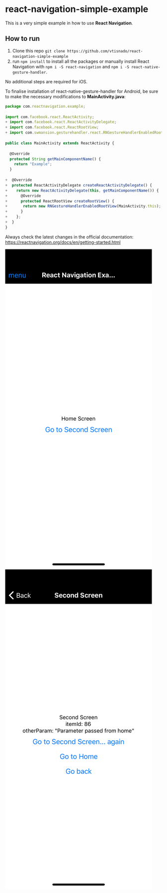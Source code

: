 # react-navigation-simple-example
This is a very simple example in how to use **React Navigation**.

## How to run
1. Clone this repo `git clone https://github.com/vtisnado/react-navigation-simple-example`
2. run `npm install` to install all the packages or manually install React Navigation with `npm i -S react-navigation` and `npm i -S react-native-gesture-handler`.

No additional steps are required for iOS.

To finalise installation of react-native-gesture-handler for Android, be sure to make the necessary modifications to **MainActivity.java**:

```javascript
package com.reactnavigation.example;

import com.facebook.react.ReactActivity;
+ import com.facebook.react.ReactActivityDelegate;
+ import com.facebook.react.ReactRootView;
+ import com.swmansion.gesturehandler.react.RNGestureHandlerEnabledRootView;

public class MainActivity extends ReactActivity {

  @Override
  protected String getMainComponentName() {
    return "Example";
  }

+  @Override
+  protected ReactActivityDelegate createReactActivityDelegate() {
+    return new ReactActivityDelegate(this, getMainComponentName()) {
+      @Override
+      protected ReactRootView createRootView() {
+       return new RNGestureHandlerEnabledRootView(MainActivity.this);
+      }
+    };
+  }
}
```

Always check the latest changes in the official documentation: https://reactnavigation.org/docs/en/getting-started.html

![Alt text](/react-navigation-example-1.png?raw=true "React Navigation Home")
![Alt text](/react-navigation-example-2.png?raw=true "React Navigation Second Screen")